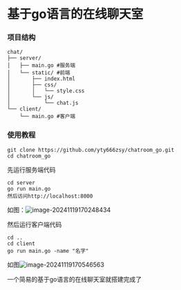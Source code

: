 

# 基于go语言的在线聊天室

### 项目结构

```shell
chat/
├── server/
│   ├── main.go #服务端
│   └── static/ #前端
│       ├── index.html
│       ├── css/
│       │   └── style.css
│       └── js/
│           └── chat.js
└── client/
    └── main.go #客户端
```

### 使用教程

```shell
git clone https://github.com/yty666zsy/chatroom_go.git
cd chatroom_go
```

先运行服务端代码

```shell
cd server
go run main.go
然后访问http://localhost:8000
```

如图：![image-20241119170248434](E:\go\project\test\image\image-20241119170248434.png)

然后运行客户端代码

```shell
cd ..
cd client
go run main.go -name "名字"
```

如图![image-20241119170546563](E:\go\project\test\image\image-20241119170546563.png)

一个简易的基于go语言的在线聊天室就搭建完成了